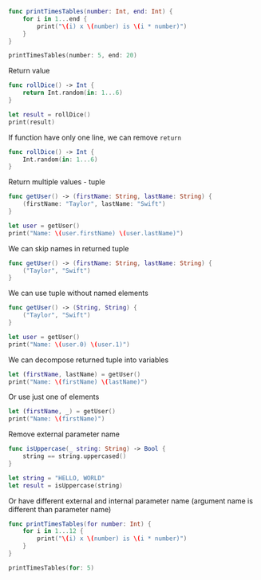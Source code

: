 ```swift
func printTimesTables(number: Int, end: Int) {
    for i in 1...end {
        print("\(i) x \(number) is \(i * number)")
    }
}

printTimesTables(number: 5, end: 20)
```

Return value
```swift
func rollDice() -> Int {
    return Int.random(in: 1...6)
}

let result = rollDice()
print(result)
```

If function have only one line, we can remove `return`
```swift
func rollDice() -> Int {
    Int.random(in: 1...6)
}
```

Return multiple values - tuple
```swift
func getUser() -> (firstName: String, lastName: String) {
    (firstName: "Taylor", lastName: "Swift")
}

let user = getUser()
print("Name: \(user.firstName) \(user.lastName)")
```

We can skip names in returned tuple
```swift
func getUser() -> (firstName: String, lastName: String) {
    ("Taylor", "Swift")
}
```

We can use tuple without named elements
```swift
func getUser() -> (String, String) {
    ("Taylor", "Swift")
}

let user = getUser()
print("Name: \(user.0) \(user.1)")
```

We can decompose returned tuple into variables
```swift
let (firstName, lastName) = getUser()
print("Name: \(firstName) \(lastName)")
```

Or use just one of elements
```swift
let (firstName, _) = getUser()
print("Name: \(firstName)")
```

Remove external parameter name
```swift
func isUppercase(_ string: String) -> Bool {
    string == string.uppercased()
}

let string = "HELLO, WORLD"
let result = isUppercase(string)
```

Or have different external and internal parameter name (argument name is different than parameter name)
```swift
func printTimesTables(for number: Int) {
    for i in 1...12 {
        print("\(i) x \(number) is \(i * number)")
    }
}

printTimesTables(for: 5)
```

